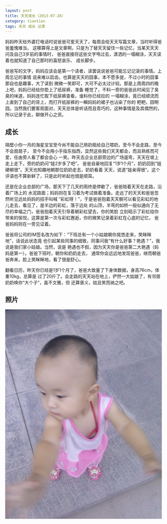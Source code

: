 ```yaml
---
layout: post
title: 天天成长（2013-07-26）
category: tiantian
tags: 天天 成长 记录 
---
```


妈妈昨天给外婆打电话时说爸爸可爱天天了，每周会给天天写篇文章，当时听得爸爸羞愧难当，
这哪算得上是文章啊，只是为了替天天留住一些记忆，当某天天天问及自己3岁前的事情时，
爸爸直接将这些文字甩过去，潇洒的一塌糊涂，天天读着也就知道了自己那时的喜怒哀乐、
成长脚步。

爸爸写的文字，妈妈应该会是第一个读者，读罢说说爸爸可能忘记记录的事情。上周忘记的事情
说来难以启齿，也算是天天的囧事，本不愿多提，不过小时的囧事那自也是趣事，大了读到
微微一笑即可，大可不必太过计较。那是上周周四的晚上吧，妈妈已经给你垫上了纸尿裤，准备
睡觉了，不料一旁的爸爸此时闻见了臭臭的味道，妈妈连忙取下纸尿裤查看，谁料你已经拉的
一塌糊涂，竟已经顺流而上直到了自己的背上，而打开纸尿裤的一瞬妈妈的裙子也沾染了你的
粑粑，囧啊囧。当然我们要客观面对，天天总体是听话而且乖巧的，这种事情是及其偶然的，
所以记录于此，聊做开心之资。

## 成长

隔壁小你一月的海星宝宝至今尚不能自己用奶瓶给自己喂奶，至今不会走路，至今不会扇扇子，
至今不会用小手指东指西，显然这些我们天天都会，而且熟练而可爱，任由旁人看了都会会心
一笑。昨天去企业总部旁边的广场遛弯，天天在坡上走上走下，旁的奶奶问“娃2岁多了吧”，
爸爸自豪地回复“1岁1个月”，奶奶回到“娃硬梆很”。天天也知趣地朝那位奶奶走去，奶奶看着
天天，说道“娃亲得很”。这个评语也不算新鲜了，只是此时听起也很是顺耳。

还是在企业总部的广场，那天下了几天的雨终是停歇了，爸爸陪着天天在走路，沿着广场上的
水泥路面；妈妈则在复习着为考试做着准备。走远了的天天和爸爸忽然听见远处妈妈的招手叫喊
“彩虹呀！”，于是爸爸抱着天天朝可以看见彩虹的地儿走去，看见了，是半边的彩虹，落于远处
的山顶，半弯的如桥一般似通向了无尽的幸福之门，爸爸抱着天天引导着朝彩虹望去，你的笑脸
立刻昭示了彩虹给你带来的愉悦，这算是第一次与彩虹邂逅，你的微笑记录着彩虹在心底的记忆，
爸爸妈妈则在一旁见证着。

爸爸将公司的IM签名改为如下：“下班总有一个小姑娘朝你晃悠走来，笑眯眯地”，话说此状态竟
也引起某些同事的细致，同事问我“有什么好事？艳遇？”，我说是我们家小姑娘。当然，说是
艳遇也不假，因为天天你是爸爸第二大艳遇（妈妈是第一）。爸爸下班时，朝你和奶奶走去，
通常你会远远地发现爸爸，继而朝爸爸奔来，脸上笑眯眯地，看了很是舒心。

翻看日历，昨天你已经是1岁1个月了，爸爸大致量了下身体数据，身高76cm，体重10kg，总算是
过了20斤了。会走路的天天站在地上，俨然一大姑娘了，有邻居奶奶唤你“大个子”，虽不文雅，但
还算褒义，姑且笑而纳之吧。



## 照片

![tiantian](/assets/images/tiantian20130726.jpg)
